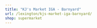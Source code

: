 ```yaml
---
title: "KJ's Market IGA - Barnyard"
url: /lexington/kjs-market-iga-barnyard/
shop: supermarket
---
```

